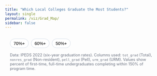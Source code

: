 ```yaml
---
title: "Which Local Colleges Graduate the Most Students?"
layout: single
permalink: /viz/Grad_Map/
sidebar: false
---
```


<div class="viz-wrap">
  <div class="viz-controls">
    <button class="threshold-btn" data-threshold="70">70%+</button>
    <button class="threshold-btn" data-threshold="60">60%+</button>
    <button class="threshold-btn" data-threshold="50">50%+</button>
  </div>

  <div id="us-gradrate-map"></div>
  <div id="state-summary" class="state-summary"></div>
  <div id="table-wrap" class="table-wrap" aria-live="polite"></div>

  <p class="footnote">
    Data: IPEDS 2022 (six-year graduation rates). Columns used: <code>tot_grad</code> (Total),
    <code>nonres_grad</code> (Non-resident), <code>pell_grad</code> (Pell), <code>urm_grad</code> (URM).
    Values show percent of first-time, full-time undergraduates completing within 150% of program time.
  </p>
</div>

<style>
  .viz-wrap { max-width: 1100px; margin: 0 auto; padding: 1rem; }
  .viz-controls { display: flex; gap: .5rem; margin-bottom: .5rem; }
  .threshold-btn {
    border: 1px solid #CBD5E1; background: #fff; padding: .4rem .7rem; border-radius: 999px;
    font-size: .9rem; cursor: pointer;
  }
  .threshold-btn.active { background: #2563EB; color: #fff; border-color: #1D4ED8; }
  #us-gradrate-map { width: 100%; height: auto; }
  .tooltip {
    position: fixed; transform: translate(-50%, -120%); pointer-events: none;
    background: rgba(255,255,255,.96); border: 1px solid #E5E7EB; border-radius: .375rem;
    padding: .25rem .5rem; font-size: .8rem; color: #111827; z-index: 50; box-shadow: 0 1px 4px rgba(0,0,0,.08);
  }
  .state-summary { margin: .5rem 0 0.5rem; font-weight: 600; }
  .table-wrap { overflow-x: auto; }
  table { min-width: 640px; border-collapse: collapse; width: 100%; font-size: .92rem; }
  thead tr { background: #F8FAFC; }
  th, td { padding: .5rem .6rem; border-top: 1px solid #E5E7EB; text-align: left; }
  th.num, td.num { text-align: right; white-space: nowrap; }
  tbody tr:nth-child(odd) { background: #FAFAFA; }
  .footnote { margin-top: .5rem; color: #6B7280; font-size: .8rem; }
  .clear-btn { font-size: .85rem; color: #2563EB; background: none; border: none; padding: 0; cursor: pointer; }
</style>

<link rel="preconnect" href="https://esm.sh" />
<script type="module" src="/viz/Grad_Map/app.js?v=3"></script>
